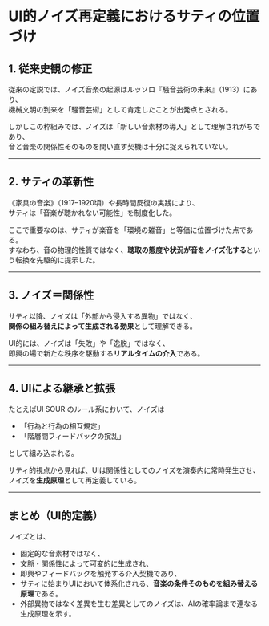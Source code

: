 # UI的ノイズ再定義におけるサティの位置づけ

## 1. 従来史観の修正
従来の定説では、ノイズ音楽の起源はルッソロ『騒音芸術の未来』（1913）にあり、  
機械文明の到来を「騒音芸術」として肯定したことが出発点とされる。  

しかしこの枠組みでは、ノイズは「新しい音素材の導入」として理解されがちであり、  
音と音楽の関係性そのものを問い直す契機は十分に捉えられていない。

---

## 2. サティの革新性
《家具の音楽》（1917–1920頃）や長時間反復の実践により、  
サティは「音楽が聴かれない可能性」を制度化した。  

ここで重要なのは、サティが楽音を「環境の雑音」と等価に位置づけた点である。  
すなわち、音の物理的性質ではなく、**聴取の態度や状況が音をノイズ化する**という転換を先駆的に提示した。

---

## 3. ノイズ＝関係性
サティ以降、ノイズは「外部から侵入する異物」ではなく、  
**関係の組み替えによって生成される効果**として理解できる。  

UI的には、ノイズは「失敗」や「逸脱」ではなく、  
即興の場で新たな秩序を駆動する**リアルタイムの介入**である。

---

## 4. UIによる継承と拡張
たとえばUI SOUR のルール系において、ノイズは  
- 「行為と行為の相互規定」  
- 「階層間フィードバックの撹乱」  

として組み込まれる。  

サティ的視点から見れば、UIは関係性としてのノイズを演奏内に常時発生させ、  
ノイズを**生成原理**として再定義している。

---

## まとめ（UI的定義）
ノイズとは、

- 固定的な音素材ではなく、  
- 文脈・関係性によって可変的に生成され、  
- 即興やフィードバックを触発する介入契機であり、  
- サティに始まりUIにおいて体系化される、**音楽の条件そのものを組み替える原理**である。
- 外部異物ではなく差異を生む差異としてのノイズは、AIの確率論まで連なる生成原理を示す。

